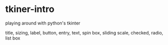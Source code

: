 # tkiner-intro
playing around with python's tkinter

title, sizing, label, button, entry, text, spin box, sliding scale, checked, radio, list box

